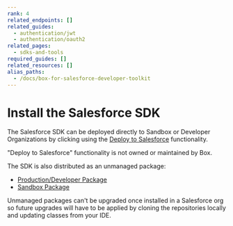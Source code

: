 ```yaml
---
rank: 4
related_endpoints: []
related_guides:
  - authentication/jwt
  - authentication/oauth2
related_pages:
  - sdks-and-tools
required_guides: []
related_resources: []
alias_paths: 
  - /docs/box-for-salesforce-developer-toolkit
---
```


# Install the Salesforce SDK

The Salesforce SDK can be deployed directly to Sandbox or Developer
Organizations by clicking using the [Deploy to Salesforce][deploy_salesforce]
functionality.

<Message type="notice">
  "Deploy to Salesforce" functionality is not owned or maintained by Box.
</Message>

The SDK is also distributed as an unmanaged package:

- [Production/Developer Package][salesforce_pkg_prod]
- [Sandbox Package][salesforce_pkg_sandbox]

<Message type="warning">
  Unmanaged packages can't be upgraded once installed in a Salesforce org so
  future upgrades will have to be applied by cloning the repositories locally
  and updating classes from your IDE.
</Message>

[deploy_salesforce]: https://githubsfdeploy.herokuapp.com/?owner=box&repo=box-salesforce-sdk
[salesforce_pkg_prod]: https://cloud.box.com/Box-Apex-SDK
[salesforce_pkg_sandbox]: https://cloud.box.com/Box-Apex-SDK-Sandbox
